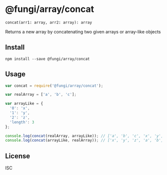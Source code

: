@fungi/array/concat
===================

    concat(arr1: array, arr2: array): array

Returns a new array by concatenating two given arrays or array-like objects

Install
-------

    npm install --save @fungi/array/concat

Usage
-----

```js
var concat = require('@fungi/array/concat');

var realArray = ['a', 'b', 'c'];

var arrayLike = {
  '0': 'x',
  '1': 'y',
  '2': 'z',
  'length': 3
};

console.log(concat(realArray, arrayLike)); // ['a', 'b', 'c', 'x', 'y', 'z']
console.log(concat(arrayLike, realArray)); // ['x', 'y', 'z', 'a', 'b', 'c']
```

License
-------

ISC
